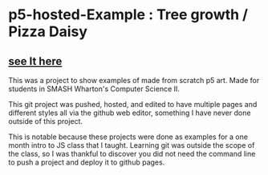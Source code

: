 # p5-hosted-Example : Tree growth / Pizza Daisy

## [see It here](https://mikeymanoguerra.github.io/p5-hosted-example/)

This was a project to show examples of made from scratch p5 art. Made for students in SMASH Wharton's Computer Science II.

This git project was pushed, hosted, and edited to have multiple pages and different styles all via the github web editor, something I have never done outside of this project. 

This is notable because these projects were done as examples for a one month intro to JS class that I taught. Learning git was outside the scope of the class, so I was thankful to discover you did not need the command line to push a project and  deploy it to github pages.
